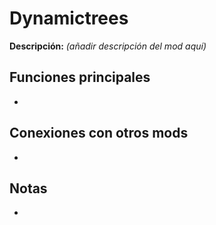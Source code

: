# Dynamictrees

**Descripción:** *(añadir descripción del mod aquí)*

## Funciones principales
- 

## Conexiones con otros mods
- 

## Notas
- 
